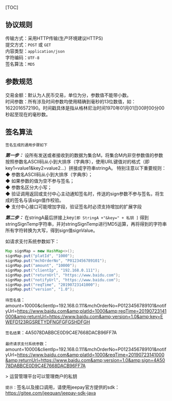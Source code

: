 [TOC]

## 协议规则
传输方式：采用HTTP传输(生产环境建议HTTPS)   
提交方式：`POST` 或 `GET`   
内容类型：`application/json`   
字符编码：`UTF-8`   
签名算法：`MD5`   

## 参数规范
交易金额：默认为人民币交易，单位为分，参数值不能带小数。   
时间参数：所有涉及时间参数均使用精确到毫秒的13位数值，如：1622016572190。时间戳具体是指从格林尼治时间1970年01月01日00时00分00秒起至现在的毫秒数。

## 签名算法
`签名生成的通用步骤如下`

***第一步：*** 设所有发送或者接收到的数据为集合M，将集合M内非空参数值的参数按照参数名ASCII码从小到大排序（字典序），使用URL键值对的格式（即key1=value1&amp;key2=value2…）拼接成字符串stringA。
特别注意以下重要规则：   
◆ 参数名ASCII码从小到大排序（字典序）；   
◆ 如果参数的值为空不参与签名；   
◆ 参数名区分大小写；   
◆ 验证调用返回或支付中心主动通知签名时，传送的sign参数不参与签名，将生成的签名与该sign值作校验。   
◆ 支付中心接口可能增加字段，验证签名时必须支持增加的扩展字段

***第二步：*** 在stringA最后拼接上key`[即 StringA +"&key=" + 私钥 ]` 得到stringSignTemp字符串，并对stringSignTemp进行MD5运算，再将得到的字符串所有字符转换为大写，得到sign值signValue。

如请求支付系统参数如下：
```java
Map signMap = new HashMap<>();
signMap.put("platId", "1000");
signMap.put("mchOrderNo", "P0123456789101");
signMap.put("amount", "10000");
signMap.put("clientIp", "192.168.0.111");
signMap.put("returnUrl", "https://www.baidu.com");
signMap.put("notifyUrl", "https://www.baidu.com");
signMap.put("reqTime", "20190723141000");
signMap.put("version", "1.0");
```
`待签名值`： 
amount=10000&amp;clientIp=192.168.0.111&amp;mchOrderNo=P0123456789101&amp;notifyUrl=https://www.baidu.com&amp;platId=1000&amp;reqTime=20190723141000&amp;returnUrl=https://www.baidu.com&amp;version=1.0&amp;key=EWEFD123RGSRETYDFNGFGFGSHDFGH

`签名结果`：4A5078DABBCE0D9C4E7668DACB96FF7A 

`最终请求支付系统参数`：amount=10000&amp;clientIp=192.168.0.111&amp;mchOrderNo=P0123456789101&amp;notifyUrl=https://www.baidu.com&amp;platId=1000&reqTime=20190723141000&amp;returnUrl=https://www.baidu.com&amp;version=1.0&amp;sign=4A5078DABBCE0D9C4E7668DACB96FF7A

&gt; 运营管理平台可以管理商户的私钥

`提示：`签名以及接口调用，请使用jeepay官方提供的sdk：https://gitee.com/jeequan/jeepay-sdk-java